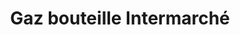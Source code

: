 ---
title: "Gaz bouteille Intermarché"
url: /chateauvillain/gaz-bouteille-intermarche/
shop: gaz
---